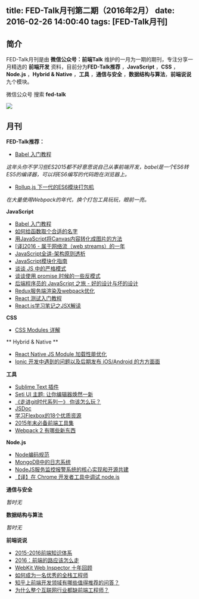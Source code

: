 title: FED-Talk月刊第二期（2016年2月）
date: 2016-02-26 14:00:40
tags: [FED-Talk月刊]
---

## 简介

FED-Talk月刊是由 **微信公众号：前端Talk** 维护的一月为一期的期刊，专注分享一月精选的 **前端开发** 资料，目前分为**FED-Talk推荐** ，**JavaScript** ，**CSS** ，**Node.js** ，**Hybrid & Native** ，**工具** ，**通信与安全** ，**数据结构与算法**，**前端说说** 九个模块。

微信公众号 搜索 **fed-talk**

![](https://raw.githubusercontent.com/mulgore/mulgore.github.io/master/preimgs/lantern-163914_640.jpg)

## 月刊

**FED-Talk推荐：**

- [Babel 入门教程](http://www.ruanyifeng.com/blog/2016/01/babel.html)

*这年头你不学习些ES2015都不好意思说自己从事前端开发，babel是一个ES6转ES5的编译器，可以将ES6编写的代码跑在浏览器上。*

- [Rollup.js 下一代的ES6模块打包机](https://segmentfault.com/a/1190000004499989)

*在大量使用Webpack的年代，换个打包工具玩玩，眼前一亮。*

**JavaScript**

- [Babel 入门教程](http://www.ruanyifeng.com/blog/2016/01/babel.html)
- [如何给函数取个合适的名字](http://www.jianshu.com/p/e864b4b5b8f6)
- [用JavaScript将Canvas内容转化成图片的方法](http://www.webhek.com/convert-canvas-image)
- [[译]2016 - 属于网络流（web streams）的一年](http://www.w3ctech.com/topic/1693)
- [JavaScript全讲-架构原则透析](http://mp.weixin.qq.com/s?__biz=MzAxNjQwNDY0MQ==&mid=403997163&idx=1&sn=d0e303ad9a927f398bacbec8e6c4e3a6&scene=0#wechat_redirect)
- [JavaScript模块化指南](http://drakeleung.github.io/blog/2016/02/07/JavaScript-Module-A-Beginner-Guide/)
- [谈谈 JS 中的严格模式](http://www.html-js.com/article/3443)
- [谈谈使用 promise 时候的一些反模式](http://efe.baidu.com/blog/promises-anti-pattern/)
- [后端程序员的 JavaScript 之旅 - 好的设计与坏的设计](http://lishaopeng.com/2016/01/16/js-good_bad/)
- [Redux服务端渲染及webpack优化](http://galen-yip.com/react/webpack/2016/02/14/redux-server-rendering-and-webpack-optimization/)
- [React 测试入门教程](http://www.ruanyifeng.com/blog/2016/02/react-testing-tutorial.html)
- [React.js学习笔记之JSX解读](https://segmentfault.com/a/1190000004470135)

**CSS**

- [CSS Modules 详解](http://www.html5dw.com/post?id=1298)

** Hybrid & Native **

- [React Native JS Module 加载性能优化](https://yq.aliyun.com/articles/3208)
- [Ionic 开发中遇到的问题以及后期发布 iOS/Android 的方方面面](http://blog.parryqiu.com/2015/11/22/ionic-development-issues/)

**工具**

- [Sublime Text 插件](http://chinagdg.org/2016/02/ttt1-sublime-plugins/)
- [Seti UI 主题: 让你编辑器焕然一新](http://chinagdg.org/2016/02/ttt2-seti-ui/)
- [《走进git时代系列一》 你该怎么玩？](https://yq.aliyun.com/articles/5843)
- [JSDoc](http://www.css88.com/doc/jsdoc/index.html)
- [学习Flexbox的18个优质资源](http://webres.wang/18-resources-to-learn-flexbox/)
- [2015年末必备前端工具集](http://zxc0328.github.io/2015/12/28/2015-javascript-tools/)
- [Webpack 2 有哪些新东西](http://mp.weixin.qq.com/s?__biz=MzIyMjE0ODQ0OQ==&mid=402764877&idx=1&sn=aa40a80bb1920a80fc187e8df99c4824#rd)

**Node.js**

- [Node编码规范](https://github.com/windyrobin/iFrame/blob/master/style.md)
- [MongoDB中的日志系统](https://yq.aliyun.com/articles/5528)
- [NodeJS服务监控报警系统的核心实现和开源共建](http://blogread.cn/it/article/7706?f=wb)
- [【译】在 Chrome 开发者工具中调试 node.js](https://github.com/sqrthree/sqrthree.github.io/issues/8)

**通信与安全**

*暂时无*

**数据结构与算法**

*暂时无*

**前端说说**

- [2015-2016前端知识体系](http://ouvens.github.io/frontend-resource/2016/01/26/front-end-learning-list.html)
- [2016：前端的路应该怎么走](http://zhuanlan.zhihu.com/haochuan/20550075)
- [WebKit Web Inspector 十年回顾](http://zhuanlan.zhihu.com/FrontendMagazine/20563971)
- [如何成为一名优秀的全栈工程师](http://www.jianshu.com/p/f0d134ed7fd0)
- [知乎上前端开发领域有哪些值得推荐的问答？](https://www.zhihu.com/question/20246142/answer/14470387)
- [为什么整个互联网行业都缺前端工程师？](http://zhuanlan.zhihu.com/FrontendMagazine/20598089)
